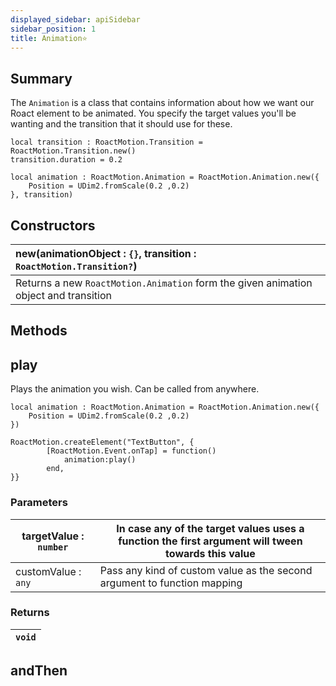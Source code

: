 ```yaml
---
displayed_sidebar: apiSidebar
sidebar_position: 1
title: Animation⭐
---
```


## Summary
The ``Animation`` is a class that contains information about how we want our Roact element to be animated. You specify the target values you'll be wanting and the transition that it should use for these.

```luau
local transition : RoactMotion.Transition = RoactMotion.Transition.new()
transition.duration = 0.2

local animation : RoactMotion.Animation = RoactMotion.Animation.new({
    Position = UDim2.fromScale(0.2 ,0.2)    
}, transition)
```

## Constructors

|new(animationObject : ``{}``, transition : ``RoactMotion.Transition?``)|
|:----|
|Returns a new ``RoactMotion.Animation`` form the given animation object and transition|

## Methods

## play
Plays the animation you wish. Can be called from anywhere.

```luau
local animation : RoactMotion.Animation = RoactMotion.Animation.new({
    Position = UDim2.fromScale(0.2 ,0.2)    
})

RoactMotion.createElement("TextButton", {
        [RoactMotion.Event.onTap] = function()
            animation:play()
        end,
}}
```
### Parameters

targetValue : ``number`` | In case any of the target values uses a function the first argument will tween towards this value
-|-
customValue : ``any``  | Pass any kind of custom value as the second argument to function mapping
### Returns
|``void`` |
|-|

## andThen